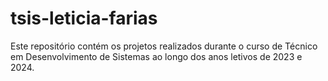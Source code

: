 # tsis-leticia-farias
Este repositório contém os projetos realizados durante o curso de Técnico em Desenvolvimento de Sistemas ao longo dos anos letivos de 2023 e 2024.
